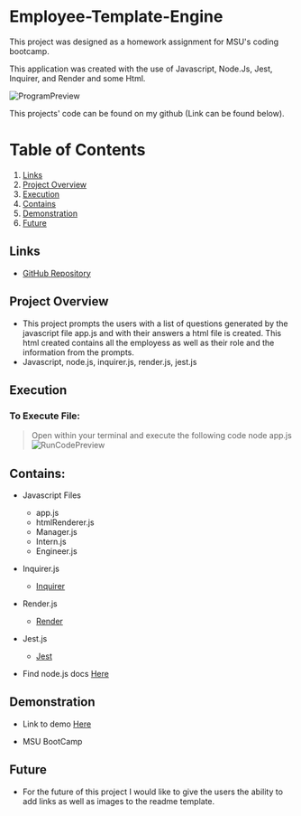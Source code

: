 # Employee-Template-Engine

This project was designed as a homework assignment for MSU's coding bootcamp. 

This application was created with the use of Javascript, Node.Js, Jest, Inquirer, and Render and some Html.

![ProgramPreview](./Develop/assets/images/cliPreview.png)

This projects' code can be found on my github (Link can be found below).

# Table of Contents
1. [Links](#Links)
2. [Project Overview](#projectoverview)
3. [Execution](#Execution)
4. [Contains](#Contains)
5. [Demonstration](#Demonstration)
6. [Future](#Future)


## Links

* [GitHub Repository](https://github.com/CMarcano7/Employee-Template-Engine)

## Project Overview <a name="projectoverview"></a>

* This project prompts the users with a list of questions generated by the javascript file app.js and with their answers a html file is created. This html created contains all the employess as well as their role and the information from the prompts.
* Javascript, node.js, inquirer.js, render.js, jest.js

## Execution
### To Execute File:
> Open within your terminal and execute the following code node app.js 
![RunCodePreview](./Develop/utils/Images/promptsPreview.png)

## Contains: 
* Javascript Files
    * app.js
    * htmlRenderer.js
    * Manager.js
    * Intern.js
    * Engineer.js 

* Inquirer.js
    * [Inquirer](https://www.npmjs.com/package/inquirer)

* Render.js
    * [Render](https://www.npmjs.com/package/render-js)

* Jest.js
    * [Jest](https://jestjs.io/)

* Find node.js docs [Here](https://nodejs.org/dist/latest-v14.x/docs/api/)

## Demonstration

* Link to demo [Here](https://drive.google.com/file/d/15Ruv6vcnBgkK5pW28M9Y5Bl6dAfZTIQZ/view)

* MSU BootCamp

## Future

* For the future of this project I would like to give the users the ability to add links as well as images to the readme template.